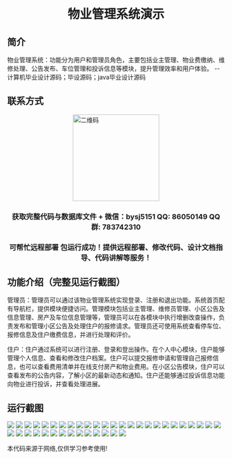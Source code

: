 <p><h1 align="center">物业管理系统演示</h1></p>

## 简介
物业管理系统：功能分为用户和管理员角色，主要包括业主管理、物业费缴纳、维修处理、公告发布、车位管理和投诉信息等模块，提升管理效率和用户体验。    --计算机毕业设计源码；毕设源码；java毕业设计源码


## 联系方式
<img src="https://bs-1329754181.cos.ap-shanghai.myqcloud.com/wx.jpg" alt="二维码" style="display: block; margin: 0 auto;" width="200px">
<p><h3 align="center">获取完整代码与数据库文件 + 微信：bysj5151 QQ: 86050149 QQ群: 783742310</h3></p>
<p><h3 align="center">可帮忙远程部署 包运行成功！提供远程部署、修改代码、设计文档指导、代码讲解等服务！</h3></p>

## 功能介绍（完整见运行截图）
管理员：管理员可以通过该物业管理系统实现登录、注册和退出功能。系统首页配有导航栏，提供模块便捷访问。管理模块包括业主管理、维修员管理、小区公告及信息管理、房产及车位信息管理等，管理员可以在各模块中执行增删改查操作，负责发布和管理小区公告及处理住户的报修请求。管理员还可使用系统查看停车位、报修信息及住户缴费信息，并进行处理和评价。

住户：住户通过系统可以进行注册、登录和登出操作。在个人中心模块，住户能够管理个人信息、查看和修改住户档案。住户可以提交报修申请和管理自己报修信息，也可以查看费用清单并在线支付房产和物业费用。在小区公告模块，住户可以查看发布的公告内容，了解小区的最新动态和通知。住户还能够通过投诉信息功能向物业进行投诉，并查看处理进展。


## 运行截图
![](https://bs-1329754181.cos.ap-shanghai.myqcloud.com/spring/PropertyManagementSystemDemo/img/001.jpg)
![](https://bs-1329754181.cos.ap-shanghai.myqcloud.com/spring/PropertyManagementSystemDemo/img/002.jpg)
![](https://bs-1329754181.cos.ap-shanghai.myqcloud.com/spring/PropertyManagementSystemDemo/img/003.jpg)
![](https://bs-1329754181.cos.ap-shanghai.myqcloud.com/spring/PropertyManagementSystemDemo/img/004.jpg)
![](https://bs-1329754181.cos.ap-shanghai.myqcloud.com/spring/PropertyManagementSystemDemo/img/005.jpg)
![](https://bs-1329754181.cos.ap-shanghai.myqcloud.com/spring/PropertyManagementSystemDemo/img/006.jpg)
![](https://bs-1329754181.cos.ap-shanghai.myqcloud.com/spring/PropertyManagementSystemDemo/img/007.jpg)
![](https://bs-1329754181.cos.ap-shanghai.myqcloud.com/spring/PropertyManagementSystemDemo/img/008.jpg)
![](https://bs-1329754181.cos.ap-shanghai.myqcloud.com/spring/PropertyManagementSystemDemo/img/009.jpg)
![](https://bs-1329754181.cos.ap-shanghai.myqcloud.com/spring/PropertyManagementSystemDemo/img/010.jpg)
![](https://bs-1329754181.cos.ap-shanghai.myqcloud.com/spring/PropertyManagementSystemDemo/img/011.jpg)
![](https://bs-1329754181.cos.ap-shanghai.myqcloud.com/spring/PropertyManagementSystemDemo/img/012.jpg)
![](https://bs-1329754181.cos.ap-shanghai.myqcloud.com/spring/PropertyManagementSystemDemo/img/013.jpg)
![](https://bs-1329754181.cos.ap-shanghai.myqcloud.com/spring/PropertyManagementSystemDemo/img/014.jpg)
![](https://bs-1329754181.cos.ap-shanghai.myqcloud.com/spring/PropertyManagementSystemDemo/img/015.jpg)
![](https://bs-1329754181.cos.ap-shanghai.myqcloud.com/spring/PropertyManagementSystemDemo/img/016.jpg)
![](https://bs-1329754181.cos.ap-shanghai.myqcloud.com/spring/PropertyManagementSystemDemo/img/017.jpg)
![](https://bs-1329754181.cos.ap-shanghai.myqcloud.com/spring/PropertyManagementSystemDemo/img/018.jpg)
![](https://bs-1329754181.cos.ap-shanghai.myqcloud.com/spring/PropertyManagementSystemDemo/img/019.jpg)
![](https://bs-1329754181.cos.ap-shanghai.myqcloud.com/spring/PropertyManagementSystemDemo/img/020.jpg)
![](https://bs-1329754181.cos.ap-shanghai.myqcloud.com/spring/PropertyManagementSystemDemo/img/021.jpg)
![](https://bs-1329754181.cos.ap-shanghai.myqcloud.com/spring/PropertyManagementSystemDemo/img/022.jpg)
![](https://bs-1329754181.cos.ap-shanghai.myqcloud.com/spring/PropertyManagementSystemDemo/img/023.jpg)
![](https://bs-1329754181.cos.ap-shanghai.myqcloud.com/spring/PropertyManagementSystemDemo/img/024.jpg)
![](https://bs-1329754181.cos.ap-shanghai.myqcloud.com/spring/PropertyManagementSystemDemo/img/025.jpg)
![](https://bs-1329754181.cos.ap-shanghai.myqcloud.com/spring/PropertyManagementSystemDemo/img/026.jpg)
![](https://bs-1329754181.cos.ap-shanghai.myqcloud.com/spring/PropertyManagementSystemDemo/img/027.jpg)
![](https://bs-1329754181.cos.ap-shanghai.myqcloud.com/spring/PropertyManagementSystemDemo/img/028.jpg)
![](https://bs-1329754181.cos.ap-shanghai.myqcloud.com/spring/PropertyManagementSystemDemo/img/029.jpg)
![](https://bs-1329754181.cos.ap-shanghai.myqcloud.com/spring/PropertyManagementSystemDemo/img/030.jpg)
![](https://bs-1329754181.cos.ap-shanghai.myqcloud.com/spring/PropertyManagementSystemDemo/img/031.jpg)
![](https://bs-1329754181.cos.ap-shanghai.myqcloud.com/spring/PropertyManagementSystemDemo/img/032.jpg)
![](https://bs-1329754181.cos.ap-shanghai.myqcloud.com/spring/PropertyManagementSystemDemo/img/033.jpg)
![](https://bs-1329754181.cos.ap-shanghai.myqcloud.com/spring/PropertyManagementSystemDemo/img/034.jpg)
![](https://bs-1329754181.cos.ap-shanghai.myqcloud.com/spring/PropertyManagementSystemDemo/img/035.jpg)
![](https://bs-1329754181.cos.ap-shanghai.myqcloud.com/spring/PropertyManagementSystemDemo/img/036.jpg)
![](https://bs-1329754181.cos.ap-shanghai.myqcloud.com/spring/PropertyManagementSystemDemo/img/037.jpg)
![](https://bs-1329754181.cos.ap-shanghai.myqcloud.com/spring/PropertyManagementSystemDemo/img/038.jpg)
![](https://bs-1329754181.cos.ap-shanghai.myqcloud.com/spring/PropertyManagementSystemDemo/img/039.jpg)

<p>本代码来源于网络,仅供学习参考使用!</p>

